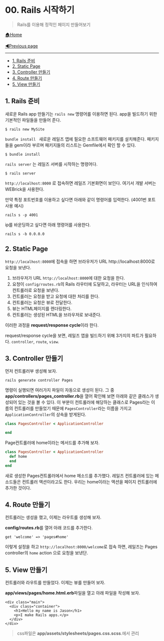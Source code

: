 # 00. Rails 시작하기

>Rails를 이용해 정적인 페이지 만들어보기

[🏠Home](https://github.com/batboy118/Study_Note)

[◀Previous page ](./README.md)

---

<!-- TOC -->

- [1. Rails 준비](#1-rails-준비)
- [2. Static Page](#2-static-page)
- [3. Controller 만들기](#3-controller-만들기)
- [4. Route 만들기](#4-route-만들기)
- [5. View 만들기](#5-view-만들기)

<!-- /TOC -->

## 1. Rails 준비

새로운 Rails app 만들기는 `rails new` 명령어를 이용하면 된다. app을 빌드하기 위한 기본적인 파일들을 만들어 준다.

```
$ rails new MySite
```

`bundle install ` 새로운 레일즈 앱에 필요한 소프트웨어 패키지를 설치해준다. 패키지들을 gem이라 부르며 패키지들의 리스트는 Gemfile에서 확인 할 수 있다.

```
$ bundle install
```

`rails server`  는 레일즈 서버를 시작하는 명령어다.

```
$ rails server
```

`http://localhost:8000` 로 접속하면 레일즈 기본화면이 보인다. 여기서 개발 서버는 WEBrick을 사용한다.

만약 특정 포트번호를 이용하고 싶다면 아래와 같이 명령어를 입력한다. (4001번 포트 사용 예시)

`rails s -p 4001`

ip를 바운딩하고 싶다면 아래 명령어를 사용한다.

`rails s -b 0.0.0.0`

## 2. Static Page

 `http://localhost:8000`에 접속을 하면 브라우저가 URL http://localhost:8000로 요청을 보낸다.

1. 브라우저가 URL `http://localhost:8000`에 대한 요청을 한다.
2.  요청이 `config/routes.rb`의 Rails 라우터에 도달하고, 라우터는 URL을 인식하여 컨트롤러로 요청을 보낸다.
3. 컨트롤러는 요청을 받고 요청에 대한 처리를 한다.
4. 컨트롤러는 요청은 뷰로 전달한다.
5. 뷰는 HTML페이지를 렌더링한다.
6. 컨트롤러는 생성된 HTML을 브라우저로 보내준다.

이러한 과정을 **request/response cycle**이라 한다.

request/response cycle을 보면, 레일즈 앱을 빌드하기 위해 3가지의 파트가 필요하다. `controller`,  `route`, `view`.

## 3. Controller 만들기

먼저 컨트롤러부 생성해 보자.

```
rails generate controller Pages
```

명령이 실행되면 여러가지 파일이 자동으로 생성이 된다. 그 중**app/controllers/pages_controller.rb**을 열어 확인해 보면 아래와 같은 클래스가 생성되어 있는 것을 볼 수 있다. 이 부분이 컨트롤러에 해당하는 클래스로 Pages라는 이름의 컨트롤러를 만들었기 때문에 `PagesController`라는 이름을 가지고 `ApplicationController`의 상속을 받게된다.

```ruby
class PagesController < ApplicationController

end
```

Page컨트롤러에 home이라는 메서드를 추가해 보자.

```ruby
class PagesController < ApplicationController
  def home
  end
end
```

 새로 생성한 Pages컨트롤러에서 home 메소드를 추가했다. 레일즈 컨트롤러에 있는 메소드들은 컨트롤러 액션이라고도 한다. 우리는 home이라는 액션을 페이지 컨트롤러에 추가한 것이다.

## 4. Route 만들기

컨트롤러는 생성을 했고, 이제는 라우트를 생성해 보자.

**config/routes.rb**를 열어 아래 코드를 추가한다.

```
get 'welcome' => 'pages#home'
```

이렇게 설정을 하고  `http://localhost:8000/welcome`로 접속 하면, 레일즈는 Pages controller의 `home` action 으로 요청을 보낸단.

## 5. View 만들기

컨트롤러와 라우트를 만들었다. 이제는 뷰를 만들어 보자.

**app/views/pages/home.html.erb**파일을 열고 아래 파일을 작성해 보자.

```erb
<div class="main">
  <div class="container">
    <h1>Hello my name is Jason</h1>
    <p>I make Rails apps.</p>
  </div>
</div>
```

> css파일은 **app/assets/stylesheets/pages.css.scss**.에서 관리

